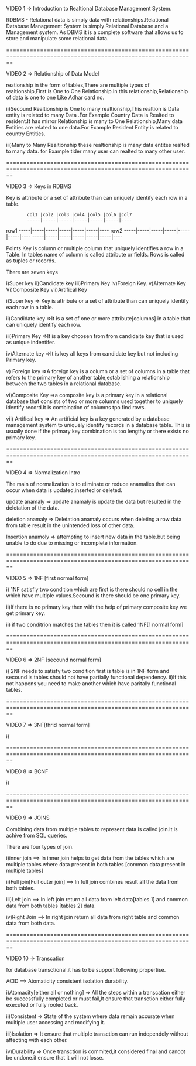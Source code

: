 VIDEO 1    =>   Introduction to Realtional Database Management System.

RDBMS - Relational data is simply data with relationships.Relational Database Management System is simply Relational Database and a Management system. As DBMS it is a complete software that allows us to store and manipulate some relational data.


==============================================================================================================


VIDEO 2 => Relationship of Data Model

reationship in the form of tables,There are multiple types of realtionship,First is One to One Relationship.In this relationship,Relationship of data is one to one Like Adhar card no.

ii)Secound Realtionship is One to many realtionship,This realtion is Data entity is related to many Data .For Example Country Data is Realted to resident.It has mirror Relationship is many to One Relationship,Many data Entities are related to one data.For Example Resident Entity is related to country Entities.

iii)Many to Many Realtionship  these realtionship is many data entites realted to many data.
for Example tider many user can realted to many other user.


==============================================================================================================

VIDEO 3 => Keys in RDBMS

Key is attribute or a set of attribute than can uniquely identify each row in a table.


            col1 |col2 |col3 |col4 |col5 |col6 |col7
            -----|-----|-----|-----|-----|-----|----
   row1     -----|-----|-----|-----|-----|-----|----
   row2     -----|-----|-----|-----|-----|-----|----
            -----|-----|-----|-----|-----|-----|----


Points
Key is column or multiple column that uniquely identifies a row in a Table.
In tables name of column is called attribute or fields.
Rows is called as tuples or records.



There are seven keys

i)Super key
ii)Candidate key
iii)Primary Key
iv)Foreign Key.
v)Alternate Key
Vi)Composite Key
vii)Artifical Key


i)Super key => Key is attribute or a set of attribute than can uniquely identify each row in a table.

ii)Candidate key =>It is a set of one or more attribute[columns] in a table that can uniquely identify each row. 

iii)Primary Key =>It is a key choosen from from candidaite key that is used as unique indentifer.

iv)Alternate key =>It is key all keys from candidate key but not including Primary key.

v) Foreign key =>A foreign key is a column or a set of columns in a table that refers to the primary key of another table,establishing a relationship between the two tables in a relational database.

vi)Composite Key =>a composite key is a primary key in a relational database that consists of two or more columns used together to uniquely identify record.It is combination of columns tpo find rows.

vii) Artifical key => An artificial key is a key generated by a database management system to uniquely identify records in a database table. This is usually done if the primary key combination is too lengthy or there exists no primary key.
     



==============================================================================================================

VIDEO 4 => Normalization Intro

The main of normalization is to eliminate or reduce anamalies that can occur when data is updated,inserted or deleted.


update anamaly  =>  update anamaly is update the data but resulted in the deletation of the data.

deletion anamaly => Deletation anamaly occurs when deleting a row data from table result in the unintended loss of other data.

Insertion anamoly => attempting to insert new data in the table.but being unable to do due to missing or incomplete information.

==============================================================================================================

VIDEO 5 => 1NF  [first normal form]

i) 1NF satisfiy two condition which are first is there should no cell in the which have multiple values.Secound is there should be one primary key.

ii)If there is no primary key then with the help of primary composite key we get primary key.

ii) if two conditrion matches the tables then it is called 1NF[1 normal form]


==============================================================================================================

VIDEO 6 => 2NF [secound normal form]

i) 2NF needs to satisfy two condition first is table is in 1NF form and secound is tables should not have partially functional dependency.
ii)If this not happens you need to make another which have paritally functional tables.


==============================================================================================================

VIDEO 7 => 3NF[thrid normal form]

i)

==============================================================================================================

VIDEO 8 => BCNF

i)

==============================================================================================================

VIDEO 9 => JOINS

Combining data from multiple tables to represent data is called join.It is achive from SQL queries.

There are four types of join.

i)inner join ==> In inner join helps to get data from the tables which are multiple tables where data present in both tables [common data present in multiple tables]


ii)Full join[Full outer join] ==> In full join combines result all the data from both tables.

iii)Left join ==> In left join return all data from left data[tables 1] and common data from both tables [tables 2] data.

iv)Right Join ==> In right join return all data from right table and common data from both data.


==============================================================================================================

VIDEO 10 => Transcation

for database transctional.it has to be support following propertise.

ACID ==>  Atomaticity consistent isolation durability.

i)Atomacity[either all or nothing] => All the steps within a transcation either be successfully completed or must fail,It ensure that transction either fully executed or fully rooled back.

ii)Consistent => State of the system where data remain accurate when multiple user accessing and modifying it.

iii)Isolation => It ensure that multiple transction can run independely without affecting with each other.

iv)Durability => Once transction is commited,it considered final and canoot be undone.it ensure that it will not losse.



